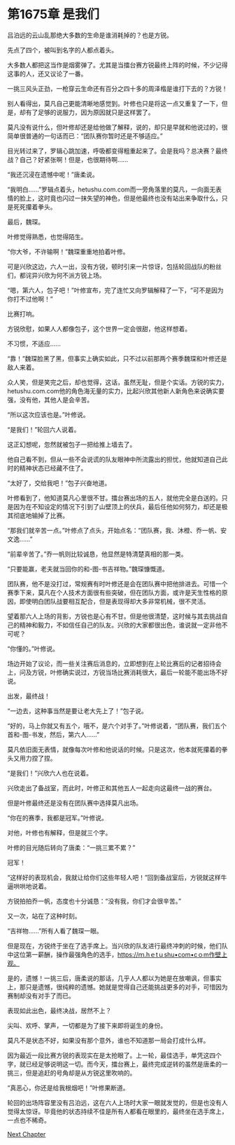 # 第1675章 是我们

吕泊远的云山乱那绝大多数的生命是谁消耗掉的？也是方锐。

先点了四个，被叫到名字的人都点着头。

大多数人都把这当作是烟雾弹了。尤其是当擂台赛方锐最终上阵的时候，不少记得这事的人，还又议论了一番。

一挑三风头正劲，一枪穿云生命还有百分之四十多的周泽楷是谁打下去的？方锐！

别人看得出，莫凡自己更能清晰地感觉到。叶修也只是将这一点又重复了一下，但是，却有了足够的说服力，因为原因就只是这样罢了。

莫凡没有说什么，但叶修却还是给他做了解释，说的，却只是早就和他说过的，很简单很普通的一句话而已：“团队赛你暂时还是不够适应。”

目光转过来了，罗辑心跳加速，呼吸都变得粗重起来了。会是我吗？总决赛？最终战？自己？好紧张啊！但是，也很期待啊……

“我还沉浸在遗憾中呢！”唐柔说。

“我明白……”罗辑点着头，hetushu.com.com而一旁角落里的莫凡，一向面无表情的脸上，这时竟也闪过一抹失望的神色，但是他最终也没有站出来争取什么，只是死死攥着拳头。

最后，魏琛。

叶修觉得熟悉，也觉得陌生。

“你大爷，不许输啊！”魏琛重重地拍着叶修。

可是兴欣这边，六人一出，没有方锐，顿时引来一片惊讶，包括轮回战队的粉丝们，都诧异兴欣为何不派方锐上场。

“嗯，第六人，包子吧！”叶修宣布，完了连忙又向罗辑解释了一下，“可不是因为你打不过他啊！”

比赛打响。

方锐欣慰，如果人人都像包子，这个世界一定会很甜，他这样想着。

不习惯，不适应……

“靠！”魏琛脸黑了黑，但事实上确实如此，只不过以前那两个赛季魏琛和叶修还是敌人来着。

众人笑，但是笑完之后，却也觉得，这话，虽然无耻，但是个实话。方锐的实力，hetushu.com.com他的角色海无量的实力，比起兴欣其他新人新角色来说确实要强，没有他，其他人是会辛苦。

“所以这次应该也是。”叶修说。

“是我们！”轮回六人说着。

这正幻想呢，忽然就被包子一把给推上墙去了。

他自己看不到，但从一些不会说谎的队友眼神中所流露出的担忧，他就知道自己此时的精神状态已经藏不住了。

“太好了，交给我吧！”包子兴奋地道。

叶修看到了，他知道莫凡心里很不甘。擂台赛出场的五人，就他完全是白送的。只是因为在不知设定的情况下引到了山壁顶上的伏兵，最后任他如何努力，却还是极其彻底地输掉了比赛。

“那我们就辛苦一点。”叶修点了点头，开始点名：“团队赛，我、沐橙、乔一帆、安文逸……”

“前辈辛苦了。”乔一帆则比较诚恳，他显然是特清楚真相的那一类。

“只要能赢，老夫就当回你的和-图-书吉祥物。”魏琛慷慨道。

团队赛，他不是没打过，常规赛有时叶修还是会在团队赛中把他排进去。可惜一个赛季下来，莫凡在个人技术方面很有些突破，但在团队方面，或许是天生性格的原因，即使明白团队战要相互配合，但是表现得却大多非常机械，很不灵活。

望着那六人上场的背影，方锐也是心有不甘。但是他很清楚，这时候与其去挑战自己的精神和毅力，不如信任自己的队友。兴欣的大家都很出色，谁说就一定非他不可呢？

“你懂的。”叶修说。

场边开始了议论，而一些关注赛后消息的，立即想到在上轮比赛后的记者招待会上，问及方锐，叶修确实说过，方锐当场比赛消耗很大，最后一轮能不能出场不好说。

出发，最终战！

“一边去，这种事当然是要让老大先上了！”包子说。

“好的，马上你就又有五个，哦不，是六个对手了。”叶修说着，“团队赛，我们五个首和-图-书发，然后，第六人……”

莫凡依旧面无表情，就像每次叶修和他说话的时候。只是这次，他本就死攥着的拳头又用力捏了捏。

“是我们！”兴欣六人也在说着。

兴欣走出了备战室，而此时，叶修正和其他五人一起走向这最终一战的赛台。

但是叶修最终还是没有在团队赛中选择莫凡出场。

“你在的赛季，我都是冠军。”叶修说。

对他，叶修也有解释，但是就三个字。

叶修的目光随后转向了唐柔：“一挑三累不累？”

冠军！

“这样好的表现机会，我就让给你们这些年轻人吧！”回到备战室后，方锐就这样牛逼哄哄地说着。

方锐拍拍乔一帆，态度也十分诚恳：“没有我，你们才会很辛苦。”

又一次，站在了这种时刻。

“吉祥物……”所有人看了魏琛一眼。

但是现在，方锐终于坐在了选手席上。当兴欣的队友进行最终冲刺的时候，他们队中这位第一薪酬，操作最强角色的选手，https://ｍ.hｅtｕshu•com•cｏm作壁上观。

是的，遗憾！一挑三后，唐柔说的那话，几乎人人都以为她是在放嘲讽，但事实上，那只是遗憾，很纯粹的遗憾。她就是觉得自己还能挑战更多的对手，可惜因为赛制却没有对手了而已。

表现如此出色，最终决战，居然不上？

尖叫、欢呼、掌声，一切都是为了接下来即将诞生的身份。

莫凡不是状态不好，如果没有那个意外，谁也不知道那一局会打成什么样。

因为最近一段比赛方锐的表现实在是太抢眼了。上一轮，最佳选手，单凭这四个字，就已经足够说明这一切。而今天，擂台赛上，最终完成逆转的虽然是唐柔的一挑三，但是追赶的号角却是从方锐这里吹响的。

“真恶心，你还是给我根烟吧！”叶修果断道。

轮回的出场阵容里没有吕泊远，这在六人上场时大家一眼就发觉的，但是也没有人觉得太惊讶。毕竟他的状态持续不佳是所有人都看在眼里的，最终坐在选手席上，一点也不稀奇。



[Next Chapter](%E7%AC%AC1676%E7%AB%A0%20%E6%9D%A5%E4%BA%86%EF%BC%8C%E6%92%A4%E4%BA%86.md)